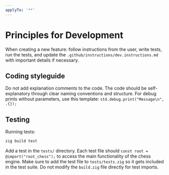 ```yaml
---
applyTo: '**'
---
```

# Principles for Development
When creating a new feature: follow instructions from the user, write tests, run the tests, and update the `.github/instructions/dev.instructions.md` with important details if necessary.


## Coding styleguide
Do not add explanation comments to the code. The code should be self-explanatory through clear naming conventions and structure.
For debug prints without parameters, use this template: `std.debug.print("Message\n", .{});`

## Testing

Running tests: 
```bash
zig build test
```

Add a test in the `tests/` directory. Each test file should `const root = @import("root_chess");` to access the main functionality of the chess engine.
Make sure to add the test file to `tests/tests.zig` so it gets included in the test suite. Do not modify the `build.zig` file directly for test imports.